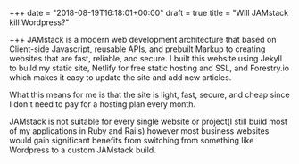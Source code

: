 +++
date = "2018-08-19T16:18:01+00:00"
draft = true
title = "Will JAMstack kill Wordpress?"

+++
JAMstack is a modern web development architecture that based on Client-side Javascript, reusable APIs, and prebuilt Markup to creating websites that are fast, reliable, and secure. I built this website using Jekyll to build my static site, Netlify for free static hosting and SSL, and Forestry.io which makes it easy to update the site and add new articles.

What this means for me is that the site is light, fast, secure, and cheap since I don't need to pay for a hosting plan every month.

JAMstack is not suitable for every single website or project(I still build most of my applications in Ruby and Rails) however most business websites would gain significant benefits from switching from something like Wordpress to a custom JAMstack build.